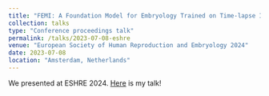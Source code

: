 ```yaml
---
title: "FEMI: A Foundation Model for Embryology Trained on Time-lapse Images"
collection: talks
type: "Conference proceedings talk"
permalink: /talks/2023-07-08-eshre
venue: "European Society of Human Reproduction and Embryology 2024"
date: 2023-07-08
location: "Amsterdam, Netherlands"
---
```


We presented at ESHRE 2024. [Here](https://drive.google.com/drive/folders/14u-ZyIzgqPB2qpRm2wK_o1GnZNIhv1DD) is my talk!
